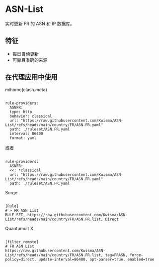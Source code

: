 
# ASN-List
    
实时更新 FR 的 ASN 和 IP 数据库。
    
## 特征
    
- 每日自动更新
- 可靠且准确的来源
    
## 在代理应用中使用
    
mihomo(clash.meta)
   
<pre><code class="language-javascript">
rule-providers:
  ASNFR:
  type: http
  behavior: classical
  url: "https://raw.githubusercontent.com/Kwisma/ASN-List/refs/heads/main/country/FR/ASN.FR.yaml"
  path: ./ruleset/ASN.FR.yaml
  interval: 86400
  format: yaml
</code></pre>

或者

<pre><code class="language-javascript">
rule-providers:
  ASNFR:
  <<: *classical
  url: "https://raw.githubusercontent.com/Kwisma/ASN-List/refs/heads/main/country/FR/ASN.FR.yaml"
  path: ./ruleset/ASN.FR.yaml
</code></pre>
    
Surge
    
<pre><code class="language-javascript">
[Rule]
# > FR ASN List
RULE-SET, https://raw.githubusercontent.com/Kwisma/ASN-List/refs/heads/main/country/FR/ASN.FR.list, Direct
</code></pre>
    
Quantumult X
    
<pre><code class="language-javascript">
[filter_remote]
# FR ASN List
https://raw.githubusercontent.com/Kwisma/ASN-List/refs/heads/main/country/FR/ASN.FR.list, tag=FRASN, force-policy=direct, update-interval=86400, opt-parser=true, enabled=true
</code></pre>
